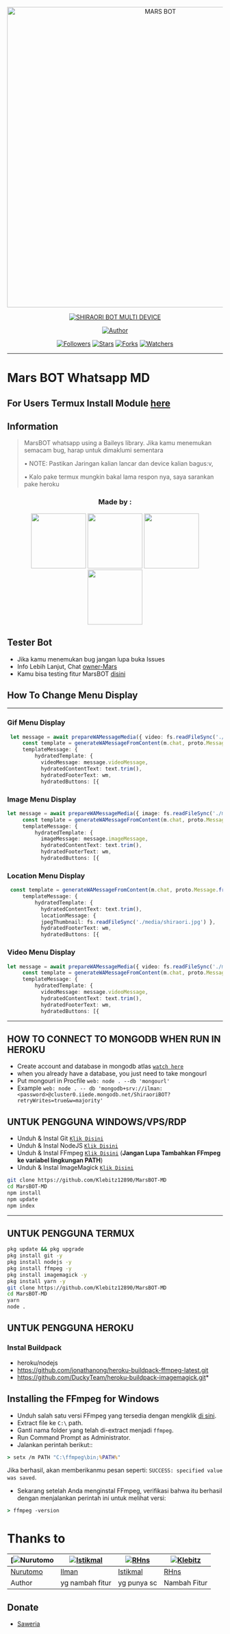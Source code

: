 <p align="center">
<img src="https://telegra.ph/file/75585888884ec31ff99b3.jpg" alt="MARS BOT" width="700"/>


</p>
<p align="center">
<a href="#"><img title="SHIRAORI BOT MULTI DEVICE" src="https://img.shields.io/badge/MARS BOT MULTI DEVICE-green?colorA=%23ff0000&colorB=%23017e40&style=for-the-badge"></a>
</p>
<p align="center">
<a href="https://github.com/RHns20/MarsBOT-MD"><img title="Author" src="https://img.shields.io/badge/Author-RHns-red.svg?style=for-the-badge&logo=github"></a>
</p>
<p align="center">
<a href="https://github.com/RHns20/MarsBOT-MD/followers"><img title="Followers" src="https://img.shields.io/github/followers/RHns20?label=Followers&color=white&style=flat-square"></a>
<a href="https://github.com/RHns20/MarsBOT-MD/stargazers"><img title="Stars" src="https://img.shields.io/github/stars/RHns20/MarsBOT-MD?label=Stars&color=yellow&style=flat-square"></a>
<a href="https://github.com/RHns20/MarsBOT-MD/network/members"><img title="Forks" src="https://img.shields.io/github/forks/RHns20/MarsBOT-MD?label=Forks&color=blue&style=flat-square"></a>
<a href="https://github.com/RHns20/MarsBOT-MD/watchers"><img title="Watchers" src="https://img.shields.io/github/watchers/RHns20/MarsBOT-MD?label=Watchers&color=green&style=flat-square"></a>
</p>

---

# Mars BOT Whatsapp MD
## For Users Termux Install Module [here](https://github.com/ilmanhdyt/node_modules)
## Information
> MarsBOT whatsapp using a Baileys library.
> Jika kamu menemukan semacam bug, harap untuk dimaklumi sementara
>
> • NOTE: Pastikan Jaringan kalian lancar dan device kalian bagus:v, 
> 
> • Kalo pake termux mungkin bakal lama respon nya, saya sarankan pake heroku

<h3 align="center">Made by :</h3>
<p align="center">
  <a href="https://github.com/ilmanhdyt"><img src="https://github.com/ilmanhdyt.png?size=128" height="128" width="128" /></a>
  <a href="https://github.com/BochilGaming"><img src="https://github.com/BochilGaming.png?size=128" height="128" width="128" /></a>
  <a href="https://github.com/RHns20"><img src="https://github.com/RHns20.png?size=128" height="128" width="128" /></a>
  <a href="https://github.com/Klebitz12890"><img src="https://github.com/Klebitz12890.png?size=128" height="128" width="128" /></a>
</p>

## Tester Bot
* Jika kamu menemukan bug jangan lupa buka Issues
* Info Lebih Lanjut, Chat [owner-Mars](https://wa.me/6283832492541)
* Kamu bisa testing fitur MarsBOT [disini](https://wa.me/628819028385?text=.menu)

## How To Change Menu Display
----
### Gif Menu Display
```ts
 let message = await prepareWAMessageMedia({ video: fs.readFileSync('./media/shiro.mp4'), gifPlayback: true }, { upload: conn.waUploadToServer })
     const template = generateWAMessageFromContent(m.chat, proto.Message.fromObject({
     templateMessage: {
         hydratedTemplate: {
           videoMessage: message.videoMessage,
           hydratedContentText: text.trim(),
           hydratedFooterText: wm,
           hydratedButtons: [{
```

### Image Menu Display
```ts
let message = await prepareWAMessageMedia({ image: fs.readFileSync('./media/shiraori.jpg')}, { upload: conn.waUploadToServer })
     const template = generateWAMessageFromContent(m.chat, proto.Message.fromObject({
     templateMessage: {
         hydratedTemplate: {
           imageMessage: message.imageMessage,
           hydratedContentText: text.trim(),
           hydratedFooterText: wm,
           hydratedButtons: [{
```

### Location Menu Display
```ts
 const template = generateWAMessageFromContent(m.chat, proto.Message.fromObject({
     templateMessage: {
         hydratedTemplate: {
           hydratedContentText: text.trim(),
           locationMessage: { 
           jpegThumbnail: fs.readFileSync('./media/shiraori.jpg') },
           hydratedFooterText: wm,
           hydratedButtons: [{       
```

### Video Menu Display
```ts
let message = await prepareWAMessageMedia({ video: fs.readFileSync('./media/shiro.mp4')}, { upload: conn.waUploadToServer })
     const template = generateWAMessageFromContent(m.chat, proto.Message.fromObject({
     templateMessage: {
         hydratedTemplate: {
           videoMessage: message.videoMessage,
           hydratedContentText: text.trim(),
           hydratedFooterText: wm,
           hydratedButtons: [{           	
```
----           


## HOW TO CONNECT TO MONGODB WHEN RUN IN HEROKU

* Create account and database in mongodb atlas [`watch here`](https://youtu.be/rPqRyYJmx2g)
* when you already have a database, you just need to take mongourl
* Put mongourl in Procfile `web: node . --db 'mongourl'`
* Example `web: node . -- db 'mongodb+srv://ilman:<password>@cluster0.iiede.mongodb.net/ShiraoriBOT?retryWrites=true&w=majority'`


## UNTUK PENGGUNA WINDOWS/VPS/RDP

* Unduh & Instal Git [`Klik Disini`](https://git-scm.com/downloads)
* Unduh & Instal NodeJS [`Klik Disini`](https://nodejs.org/en/download)
* Unduh & Instal FFmpeg [`Klik Disini`](https://ffmpeg.org/download.html) (**Jangan Lupa Tambahkan FFmpeg ke variabel lingkungan PATH**)
* Unduh & Instal ImageMagick [`Klik Disini`](https://imagemagick.org/script/download.php)

```bash
git clone https://github.com/Klebitz12890/MarsBOT-MD
cd MarsBOT-MD
npm install
npm update
npm index
```

---------

## UNTUK PENGGUNA TERMUX
```bash
pkg update && pkg upgrade
pkg install git -y
pkg install nodejs -y
pkg install ffmpeg -y
pkg install imagemagick -y
pkg install yarn -y
git clone https://github.com/Klebitz12890/MarsBOT-MD
cd MarsBOT-MD
yarn
node .
```

## UNTUK PENGGUNA HEROKU

### Instal Buildpack
* heroku/nodejs
* https://github.com/jonathanong/heroku-buildpack-ffmpeg-latest.git
* https://github.com/DuckyTeam/heroku-buildpack-imagemagick.git*

## Installing the FFmpeg for Windows
* Unduh salah satu versi FFmpeg yang tersedia dengan mengklik [di sini](https://www.gyan.dev/ffmpeg/builds/).
* Extract file ke `C:\` path.
* Ganti nama folder yang telah di-extract menjadi `ffmpeg`.
* Run Command Prompt as Administrator.
* Jalankan perintah berikut::
```cmd
> setx /m PATH "C:\ffmpeg\bin;%PATH%"
```
Jika berhasil, akan memberikanmu pesan seperti: `SUCCESS: specified value was saved`.
* Sekarang setelah Anda menginstal FFmpeg, verifikasi bahwa itu berhasil dengan menjalankan perintah ini untuk melihat versi:
```cmd
> ffmpeg -version
```

# Thanks to
 [![Nurutomo](https://github.com/Nurutomo.png?size=150) | [![Istikmal](https://github.com/BochilGaming.png?size=150)](https://github.com/BochilGaming) | [![RHns](https://github.com/RHns20.png?size=150)](https://github.com/RHns20) | [![Klebitz](https://github.com/Klebitz12890.png?size=150)](https://github.com/Klebitz12890)
----|----|----|----
[Nurutomo](https://github.com/Nurutomo) | [Ilman](https://github.com/ilmanhdyt) | [Istikmal](https://github.com/BochilGaming) | [RHns](https://github.com/RHns20) | [Klebitz](https://github.com/Klebitz12890)
 Author | yg nambah fitur | yg punya sc | Nambah Fitur

## Donate
- [Saweria](https://saweria.co/botrhns)
